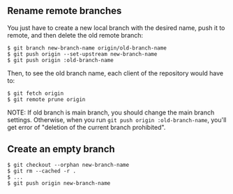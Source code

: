 #

## Rename remote branches

You just have to create a new local branch with the desired name, push it to remote, and then delete the old remote branch:

    $ git branch new-branch-name origin/old-branch-name
    $ git push origin --set-upstream new-branch-name
    $ git push origin :old-branch-name

Then, to see the old branch name, each client of the repository would have to:

    $ git fetch origin
    $ git remote prune origin

NOTE: If old branch is main branch, you should change the main branch settings. Otherwise, when you run `git push origin :old-branch-name`, you'll get error of "deletion of the current branch prohibited".

## Create an empty branch

    $ git checkout --orphan new-branch-name
    $ git rm --cached -r .
    $ ...
    $ git push origin new-branch-name
